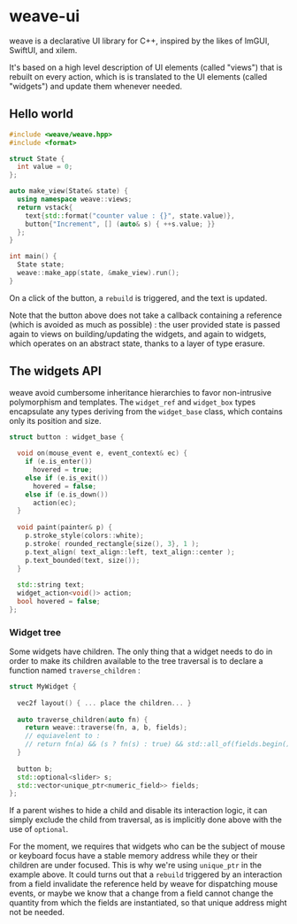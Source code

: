 # weave-ui 

weave is a declarative UI library for C++, inspired by the likes of ImGUI, SwiftUI, and xilem.

It's based on a high level description of UI elements (called "views") that is rebuilt 
on every action, which is is translated to the UI elements (called "widgets") and update 
them whenever needed.

## Hello world

```cpp
#include <weave/weave.hpp>
#include <format>

struct State {
  int value = 0;
};

auto make_view(State& state) {
  using namespace weave::views;
  return vstack{
    text{std::format("counter value : {}", state.value)},
    button{"Increment", [] (auto& s) { ++s.value; }}
  };
}

int main() {
  State state;
  weave::make_app(state, &make_view).run();
}
```

On a click of the button, a `rebuild` is triggered, and the text is updated.

Note that the button above does not take a callback containing a reference (which is avoided
as much as possible) : the user provided state is passed again to views on building/updating 
the widgets, and again to widgets, which operates on an abstract state, thanks to a layer of 
type erasure.

## The widgets API 

weave avoid cumbersome inheritance hierarchies to favor non-intrusive polymorphism 
and templates. The `widget_ref` and `widget_box` types encapsulate any types deriving 
from the `widget_base` class, which contains only its position and size. 

```cpp 
struct button : widget_base {
  
  void on(mouse_event e, event_context& ec) {
    if (e.is_enter())
      hovered = true;
    else if (e.is_exit())
      hovered = false;
    else if (e.is_down())
      action(ec);
  }
  
  void paint(painter& p) {
    p.stroke_style(colors::white);
    p.stroke( rounded_rectangle{size(), 3}, 1 );
    p.text_align( text_align::left, text_align::center );
    p.text_bounded(text, size());
  }
  
  std::string text;
  widget_action<void()> action;
  bool hovered = false;
};
```

### Widget tree

Some widgets have children. The only thing that a widget needs to do in order 
to make its children available to the tree traversal is to declare a function 
named `traverse_children` :

```cpp
struct MyWidget {
  
  vec2f layout() { ... place the children... }
  
  auto traverse_children(auto fn) {
    return weave::traverse(fn, a, b, fields);
    // equiavelent to : 
    // return fn(a) && (s ? fn(s) : true) && std::all_of(fields.begin(), fields.end(), /*ect*/);
  }
  
  button b; 
  std::optional<slider> s;
  std::vector<unique_ptr<numeric_field>> fields;
};
```

If a parent wishes to hide a child and disable its interaction logic, it can simply 
exclude the child from traversal, as is implicitly done above with the use of `optional`.

For the moment, we requires that widgets who can be the subject of mouse or keyboard 
focus have a stable memory address while they or their children 
are under focused. This is why we're using `unique_ptr` in the example 
above. It could turns out that a `rebuild` triggered by an interaction from a field 
invalidate the reference held by weave for dispatching mouse events, or maybe we know 
that a change from a field cannot change the quantity from which the fields are instantiated, 
so that unique address might not be needed.